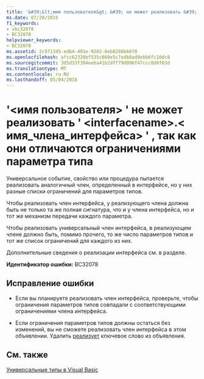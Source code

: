 ```yaml
---
title: '&#39;&lt;имя пользователя&gt; &#39; не может реализовать &#39; &lt;interfacename&gt;.&lt; имя_члена_интерфейса&gt; &#39; , так как они отличаются ограничениями параметра типа'
ms.date: 07/20/2015
f1_keywords:
- vbc32078
- BC32078
helpviewer_keywords:
- BC32078
ms.assetid: 2c971345-edb4-491e-9202-8eb8286b66f8
ms.openlocfilehash: afcc62320bf535c860e5c7edb8ad9ebb6fc10dc8
ms.sourcegitcommit: 3d5d33f384eeba41b2dff79d096f47ccc8d8f03d
ms.translationtype: MT
ms.contentlocale: ru-RU
ms.lasthandoff: 05/04/2018
---
```

# <a name="39ltmembernamegt39-cannot-implement-39ltinterfacenamegtltinterfacemembernamegt39-because-they-differ-by-type-parameter-constraints"></a>&#39;&lt;имя пользователя&gt; &#39; не может реализовать &#39; &lt;interfacename&gt;.&lt; имя_члена_интерфейса&gt; &#39; , так как они отличаются ограничениями параметра типа
Универсальное событие, свойство или процедура пытается реализовать аналогичный член, определенный в интерфейсе, но у них разные списки ограничений для параметров типов.  
  
 Чтобы реализовать член интерфейса, у реализующего члена должна быть не только та же полная сигнатура, что и у члена интерфейса, но и тот же механизм передачи каждого параметра.  
  
 Чтобы реализовать универсальный член интерфейса, в реализующем члене должно быть, помимо прочего, то же число параметров типов и тот же список ограничений для каждого из них.  
  
 Дополнительные сведения о реализации интерфейса см. в разделе.  
  
 **Идентификатор ошибки:** BC32078  
  
## <a name="to-correct-this-error"></a>Исправление ошибки  
  
-   Если вы планируете реализовать член интерфейса, проверьте, чтобы ограничения параметров типов совпадали с соответствующими ограничениями члена интерфейса.  
  
-   Если ограничения параметров типов должны остаться без изменений, вы не сможете реализовать член интерфейса в этом объявлении. Удалить [реализует](../../visual-basic/language-reference/statements/implements-clause.md) ключевое слово из объявления.  
  
## <a name="see-also"></a>См. также  
 [Универсальные типы в Visual Basic](../../visual-basic/programming-guide/language-features/data-types/generic-types.md)  
 
